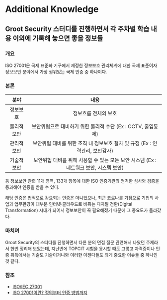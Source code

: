 # Additional Knowledge

## Groot Security 스터디를 진행하면서 각 주차별 학습 내용 이외에 기록해 놓으면 좋을 정보들

### 개요
  ISO 27001은 국제 표준화 기구에서 제정한 정보보호 관리체계에 대한 국제 표준이자 정보보안 분야에서 가장 권위있는 국제 인증 중 하나이다.

### 본론
  |분야|내용|
  |:---------:|:---------:|
  |정보보호|정보흐름 전체의 보호|
  |물리적 보안|보안위협으로 대비하기 위한 물리적 수단 (Ex : CCTV, 출입통제)|
  |관리적 보안|보안위협 대비를 위한 조직 내 정보보호 절차 및 규정 (Ex : 인력관리, 보안감사)|
  |기술적 보안|보안위협 대비를 위해 사용할 수 있는 모든 보안 시스템 (Ex : 네트워크 보안, 시스템 보안)|
  등 정보보안 관련 11개 영역, 133개 항목에 대한 ISO 인증기관의 엄격한 심사와 검증을 통과해야 인증을 받을 수 있다.

  해당 인증은 법적으로 강요되는 인증은 아니었으나, 최근 코로나를 기점으로 기업의 사업과 업무환경이 대부분 인터넷·클라우드로 바뀌는 디지털 전환(Digital Transformation) 시대가 되어서 정보보안이 꼭 필요해졌기 때문에 그 중요도가 올라갔다.

### 마치며
  Groot Security의 스터디를 진행하면서 다른 분의 면접 질문 관련해서 나왔던 주제라서 한번 정리해 보았는데, 지난번에 TOPCIT 시험을 응시할 때도 그렇고 자격증이나 인증 취득에서는 기술도 기술이거니와 이러한 아젠다들도 되게 중요한 이슈들 중 하나인 것 같다.

### 참조
  * [ISO/IEC 27001](https://ko.wikipedia.org/wiki/ISO/IEC_27001)
  * [ISO 27001이란? 정의부터 인증 방법까지](https://exosp.com/blog/insight/whatis_ISO27001)